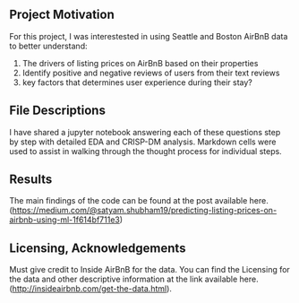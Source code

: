 ## Project Motivation<a name="motivation"></a>

For this project, I was interestested in using Seattle and Boston AirBnB data to better understand:

1. The drivers of listing prices on AirBnB based on their properties
2. Identify positive and negative reviews of users from their text reviews
3. key factors that determines user experience during their stay?


## File Descriptions <a name="files"></a>

I have shared a jupyter notebook answering each of these questions step by step with detailed EDA and CRISP-DM analysis.  Markdown cells were used to assist in walking through the thought process for individual steps.  

## Results<a name="results"></a>

The main findings of the code can be found at the post available here.(https://medium.com/@satyam.shubham19/predicting-listing-prices-on-airbnb-using-ml-1f614bf711e3)

## Licensing, Acknowledgements<a name="licensing"></a>

Must give credit to Inside AirBnB for the data.  You can find the Licensing for the data and other descriptive information at the link available here. (http://insideairbnb.com/get-the-data.html).

